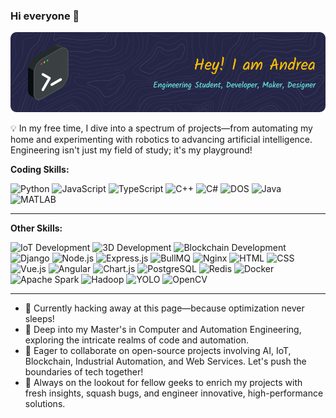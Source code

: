 ### Hi everyone 👋

![](https://github.com/125ade/125ade/blob/main/github-header-image.png)

💡 In my free time, I dive into a spectrum of projects—from automating my home and experimenting with robotics to advancing artificial intelligence. Engineering isn't just my field of study; it's my playground!

**Coding Skills:**

![Python](https://img.shields.io/badge/Python-3776AB?style=for-the-badge&logo=python&logoColor=white&labelColor=black)
![JavaScript](https://img.shields.io/badge/JavaScript-F7DF1E?style=for-the-badge&logo=javascript&logoColor=white&labelColor=black)
![TypeScript](https://img.shields.io/badge/TypeScript-007ACC?style=for-the-badge&logo=typescript&logoColor=white&labelColor=black)
![C++](https://img.shields.io/badge/C++-00599C?style=for-the-badge&logo=cplusplus&logoColor=white&labelColor=black)
![C#](https://img.shields.io/badge/C%23-239120?style=for-the-badge&logo=csharp&logoColor=white&labelColor=black)
![DOS](https://img.shields.io/badge/DOS-0071C5?style=for-the-badge&logo=freedos&logoColor=white&labelColor=black)
![Java](https://img.shields.io/badge/Java-007396?style=for-the-badge&logo=java&logoColor=white&labelColor=black)
![MATLAB](https://img.shields.io/badge/MATLAB-0076A8?style=for-the-badge&logo=mathworks&logoColor=white&labelColor=black)

---

**Other  Skills:** 

![IoT Development](https://img.shields.io/badge/IoT%20Development-00979D?style=for-the-badge&logo=arduino&logoColor=white&labelColor=black)
![3D Development](https://img.shields.io/badge/3D%20Development-F5792A?style=for-the-badge&logo=blender&logoColor=white&labelColor=black)
![Blockchain Development](https://img.shields.io/badge/Blockchain%20Development-3C3C3D?style=for-the-badge&logo=ethereum&logoColor=white&labelColor=black)
![Django](https://img.shields.io/badge/Django-092E20?style=for-the-badge&logo=django&logoColor=white&labelColor=black)
![Node.js](https://img.shields.io/badge/Node.js-339933?style=for-the-badge&logo=nodedotjs&logoColor=white&labelColor=black)
![Express.js](https://img.shields.io/badge/Express.js-000000?style=for-the-badge&logo=express&logoColor=white&labelColor=black)
![BullMQ](https://img.shields.io/badge/BullMQ-DD0000?style=for-the-badge&labelColor=black)
![Nginx](https://img.shields.io/badge/Nginx-009639?style=for-the-badge&logo=nginx&logoColor=white&labelColor=black)
![HTML](https://img.shields.io/badge/HTML-E34F26?style=for-the-badge&logo=html5&logoColor=white&labelColor=black)
![CSS](https://img.shields.io/badge/CSS-1572B6?style=for-the-badge&logo=css3&logoColor=white&labelColor=black)
![Vue.js](https://img.shields.io/badge/Vue.js-4FC08D?style=for-the-badge&logo=vue.js&logoColor=white&labelColor=black)
![Angular](https://img.shields.io/badge/Angular-DD0031?style=for-the-badge&logo=angular&logoColor=white&labelColor=black)
![Chart.js](https://img.shields.io/badge/Chart.js-FF6384?style=for-the-badge&logo=chartdotjs&logoColor=white&labelColor=black)
![PostgreSQL](https://img.shields.io/badge/PostgreSQL-4479A1?style=for-the-badge&logo=postgresql&logoColor=white&labelColor=black)
![Redis](https://img.shields.io/badge/Redis-DC382D?style=for-the-badge&logo=redis&logoColor=white&labelColor=black)
![Docker](https://img.shields.io/badge/Docker-2496ED?style=for-the-badge&logo=docker&logoColor=white&labelColor=black)
![Apache Spark](https://img.shields.io/badge/Apache%20Spark-E25A1C?style=for-the-badge&logo=apachespark&logoColor=white&labelColor=black)
![Hadoop](https://img.shields.io/badge/Hadoop-66CCFF?style=for-the-badge&logo=apachehadoop&logoColor=white&labelColor=black)
![YOLO](https://img.shields.io/badge/YOLO-FF9900?style=for-the-badge&logo=tensorflow&logoColor=white&labelColor=black)
![OpenCV](https://img.shields.io/badge/OpenCV-5C3EE8?style=for-the-badge&logo=opencv&logoColor=white&labelColor=black)

---

- 🔭 Currently hacking away at this page—because optimization never sleeps!
- 🌱 Deep into my Master's in Computer and Automation Engineering, exploring the intricate realms of code and automation.
- 👯 Eager to collaborate on open-source projects involving AI, IoT, Blockchain, Industrial Automation, and Web Services. Let's push the boundaries of tech together!
- 🤔 Always on the lookout for fellow geeks to enrich my projects with fresh insights, squash bugs, and engineer innovative, high-performance solutions.

